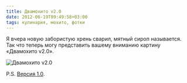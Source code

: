 ```yaml
---
title: Двамохито v2.0
date: 2012-06-19T09:49:58+03:00
tags: кулинария, мохито, фотки
---
```


Я вчера новую забористую хрень сварил, мятный сироп называется. Так что теперь могу представить вашему вниманию картину &laquo;Двамохито v2.0&raquo;.

![](http://c358655.r55.cf1.rackcdn.com/twomojito2.jpg "Двамохито v2.0")

P.S. [Версия 1.0](/post/twomojito).